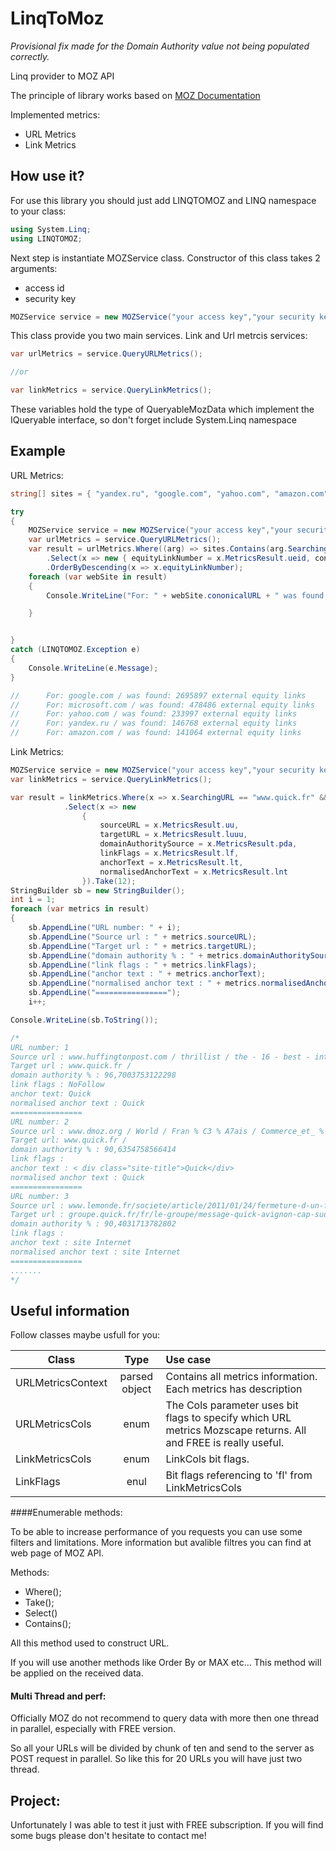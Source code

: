 # LinqToMoz

*Provisional fix made for the Domain Authority value not being populated correctly.*

Linq provider to MOZ API

The principle of library works based on [MOZ Documentation](https://moz.com/help/guides/moz-api/mozscape/overview)

Implemented metrics:

* URL Metrics
* Link Metrics

## How use it?
For use this library you should just add LINQTOMOZ and LINQ namespace to your class:

```c#
using System.Linq;
using LINQTOMOZ;
```
Next step is instantiate MOZService class. Constructor of this class takes 2 arguments:

* access id
* security key

```c#
MOZService service = new MOZService("your access key","your security key");
```
This class provide you two main services. Link and Url metrcis services:
```c#
var urlMetrics = service.QueryURLMetrics();

//or

var linkMetrics = service.QueryLinkMetrics();
```
These variables hold the type of QueryableMozData which implement the IQueryable interface, so don't forget include System.Linq namespace

## Example

URL Metrics:
```c#
string[] sites = { "yandex.ru", "google.com", "yahoo.com", "amazon.com", "microsoft.com"};

try
{
	MOZService service = new MOZService("your access key","your security key");
	var urlMetrics = service.QueryURLMetrics();
	var result = urlMetrics.Where((arg) => sites.Contains(arg.SearchingURL) && arg.SourceCols == URLMetricsCols.FREE)
		.Select(x => new { equityLinkNumber = x.MetricsResult.ueid, cononicalURL = x.MetricsResult.uu })
		.OrderByDescending(x => x.equityLinkNumber);	
	foreach (var webSite in result)
	{
		Console.WriteLine("For: " + webSite.cononicalURL + " was found: " + webSite.equityLinkNumber + " external 		  equity  links");

	}


}
catch (LINQTOMOZ.Exception e)
{
	Console.WriteLine(e.Message);
}

//		For: google.com / was found: 2695897 external equity links
// 		For: microsoft.com / was found: 478486 external equity links
//		For: yahoo.com / was found: 233997 external equity links
//		For: yandex.ru / was found: 146768 external equity links
//		For: amazon.com / was found: 141064 external equity links
```
Link Metrics:
```c#
MOZService service = new MOZService("your access key","your security key");
var linkMetrics = service.QueryLinkMetrics();

var result = linkMetrics.Where(x => x.SearchingURL == "www.quick.fr" && x.Scope == ScopeType.PageToDomain && x.Sort == Sort.DomainAuthority && x.SourceCols == URLMetricsCols.FREE && x.LinkCols == (LinkMetricsCols.Flags | LinkMetricsCols.AnchorText | LinkMetricsCols.NormalizedAnchorText | LinkMetricsCols.MozRankPassed))
			.Select(x => new
				{
					sourceURL = x.MetricsResult.uu,
					targetURL = x.MetricsResult.luuu,
					domainAuthoritySource = x.MetricsResult.pda,
					linkFlags = x.MetricsResult.lf,
					anchorText = x.MetricsResult.lt,
					normalisedAnchorText = x.MetricsResult.lnt
				}).Take(12);
StringBuilder sb = new StringBuilder();
int i = 1;
foreach (var metrics in result)
{
	sb.AppendLine("URL number: " + i);
	sb.AppendLine("Source url : " + metrics.sourceURL);
	sb.AppendLine("Target url : " + metrics.targetURL);
	sb.AppendLine("domain authority % : " + metrics.domainAuthoritySource);
	sb.AppendLine("link flags : " + metrics.linkFlags);
	sb.AppendLine("anchor text : " + metrics.anchorText);
	sb.AppendLine("normalised anchor text : " + metrics.normalisedAnchorText);
	sb.AppendLine("================");
	i++;

Console.WriteLine(sb.ToString());

/*
URL number: 1
Source url : www.huffingtonpost.com / thrillist / the - 16 - best - international_b_6062214.html
Target url : www.quick.fr /
domain authority % : 96,7003753122298
link flags : NoFollow
anchor text: Quick
normalised anchor text : Quick
================
URL number: 2
Source url : www.dmoz.org / World / Fran % C3 % A7ais / Commerce_et_ % C3 % A9conomie / Gastronomie_et_alimentation / Restaurants_et_bars /
Target url: www.quick.fr /
domain authority % : 90,6354758566414
link flags : 
anchor text : < div class="site-title">Quick</div>
normalised anchor text : Quick
================
URL number: 3
Source url : www.lemonde.fr/societe/article/2011/01/24/fermeture-d-un-fast-food-pres-d-avignon-apres-la-mort-suspecte-d-un-adolescent_1469591_3224.html
Target url : groupe.quick.fr/fr/le-groupe/message-quick-avignon-cap-sud
domain authority % : 90,4031713782802
link flags : 
anchor text : site Internet
normalised anchor text : site Internet
================
.......
*/
```
## Useful information

Follow classes maybe usfull for you:

| Class         	| Type          | Use case  							|
| -------------------- 	|:-------------:| :-------------------------------------------------------------|
| URLMetricsContext     | parsed object | Contains all metrics information. Each metrics has description|
| URLMetricsCols      	| enum	        | The Cols parameter uses bit flags to specify which URL metrics Mozscape returns. All and FREE is really useful.|
| LinkMetricsCols 	| enum      	| LinkCols bit flags.			|
| LinkFlags             | enul          | Bit flags referencing to 'fl' from  LinkMetricsCols |


####Enumerable methods:

To be able to increase performance of you requests you can use some filters and limitations. More information but avalible filtres you can find at web page of MOZ API. 

Methods:

* Where();
* Take();
* Select()
* Contains();

All this method used to construct URL. 

If you will use another methods like Order By or MAX etc... This method will be applied on the received data.

#### Multi Thread and perf:

Officially MOZ do not recommend to query data with more then one thread in parallel, especially with FREE version.

So all your URLs will be divided by chunk of ten and send to the server as POST request in parallel. So like this for 20 URLs you will have just two thread.

## Project:

Unfortunately I was able to test it just with FREE subscription.
If you will find some bugs please don't hesitate to contact me!








